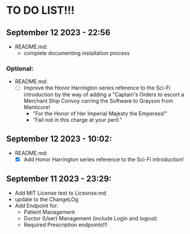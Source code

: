 # TO DO LIST!!!


## September 12 2023 - 22:56

- README.md:
  - complete documenting installation process

### Optional:

- README.md:
  - [ ] Improve the Honor Harrington series reference to the Sci-Fi introduction by the way of adding a "Captain's Orders to escort a Merchant Ship Convoy carring the Software to Grayson from Manticore! 
    - "For the Honor of Her Imperial Majesty the Emperess!"
    - "Fail not in this charge at your peril."

## September 12 2023 - 10:02:

- README.md:
  - [x] Add Honor Harrington series reference to the Sci-Fi introduction!

## September 11 2023 - 23:29:

- Add MIT License text to Licesnse.md
- update to the ChangeLOg
- Add Endpoint for:
  - Patient Management
  - Doctor (User) Management (include Login and logout)
  - Required Prescription endpoints!!!